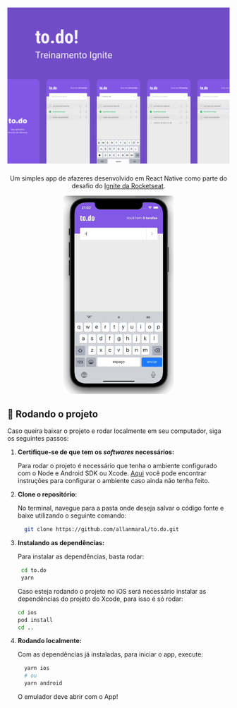 <h1 align="center">
  <img src="./.github/img/cover.png" alt="Capa to.do! Treinamento Ignite">
</h1>

<p align="center">Um simples app de afazeres desenvolvido em React Native como parte do desafio do <a href="https://www.rocketseat.com.br/ignite">Ignite da Rocketseat</a>.</p>

<p align="center">
  <img width="250" style="border-radius: 5px" height="450" src="./.github/img/demo.gif" alt="Intro">
</p>

## 🚀 Rodando o projeto

Caso queira baixar o projeto e rodar localmente em seu computador, siga os seguintes passos:

1. **Certifique-se de que tem os _softwares_ necessários:**

   Para rodar o projeto é necessário que tenha o ambiente configurado com o Node e Android SDK ou Xcode. [Aqui](https://react-native.rocketseat.dev/) você pode encontrar instruções para configurar o ambiente caso ainda não tenha feito.

2. **Clone o repositório:**

   No terminal, navegue para a pasta onde deseja salvar o código fonte e baixe utilizando o seguinte comando:

    ```sh
      git clone https://github.com/allanmaral/to.do.git
    ```

3. **Instalando as dependências:**

   Para instalar as dependências, basta rodar:

   ```sh
    cd to.do
    yarn
   ```

   Caso esteja rodando o projeto no iOS será necessário instalar as dependências do projeto do Xcode, para isso é só rodar:

   ```sh
   cd ios
   pod install
   cd ..
   ```

4. **Rodando localmente:**

   Com as dependências já instaladas, para iniciar o app, execute:

   ```sh
     yarn ios
     # ou
     yarn android
   ```

   O emulador deve abrir com o App!
